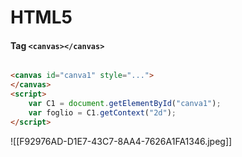 # HTML5
#### Tag `<canvas></canvas>`

```html

<canvas id="canva1" style="...">
</canvas>
<script>
	var C1 = document.getElementById("canva1");
	var foglio = C1.getContext("2d");
</script>
```

![[F92976AD-D1E7-43C7-8AA4-7626A1FA1346.jpeg]]
